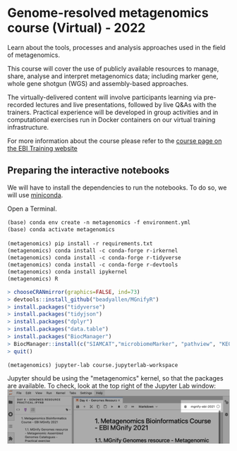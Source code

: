 # Genome-resolved metagenomics course (Virtual) - 2022

Learn about the tools, processes and analysis approaches used in the field of metagenomics.

This course will cover the use of publicly available resources to manage, share, analyse and interpret metagenomics data; including marker gene, whole gene shotgun (WGS) and assembly-based approaches.

The virtually-delivered content will involve participants learning via pre-recorded lectures and live presentations, followed by live Q&As with the trainers. Practical experience will be developed in group activities and in computational exercises run in Docker containers on our virtual training infrastructure.

For more information about the course please refer to the [course page on the EBI Training website](https://www.ebi.ac.uk/training/events/metagenomics-bioinformatics-2022)

## Preparing the interactive notebooks

We will have to install the dependencies to run the notebooks. To do so, we will use [miniconda](https://docs.conda.io/en/latest/miniconda.html).

Open a Terminal.

```shell
(base) conda env create -n metagenomics -f environment.yml
(base) conda activate metagenomics

(metagenomics) pip install -r requirements.txt
(metagenomics) conda install -c conda-forge r-irkernel
(metagenomics) conda install -c conda-forge r-tidyverse
(metagenomics) conda install -c conda-forge r-devtools
(metagenomics) conda install ipykernel
(metagenomics) R
```

```R
> chooseCRANmirror(graphics=FALSE, ind=73)
> devtools::install_github("beadyallen/MGnifyR")
> install.packages("tidyverse")
> install.packages("tidyjson")
> install.packages("dplyr")
> install.packages("data.table")
> install.packages("BiocManager")
> BiocManager::install(c("SIAMCAT","microbiomeMarker", "pathview", "KEGGREST", "ALDEx2"))
> quit()
```

```shell
(metagenomics) jupyter-lab course.jupyterlab-workspace
```

Jupyter should be using the "metagenomics" kernel, so that the packages are available.
To check, look at the top right of the Jupyter Lab window:
![selecting kernel in jupyter](notebooks/assets/jupyter-kernel-selection.png)
